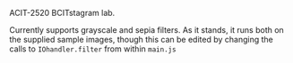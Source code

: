 ACIT-2520 BCITstagram lab.

Currently supports grayscale and sepia filters. As it stands, it runs both on the supplied sample images, though this can be edited by changing the calls to `IOhandler.filter` from within `main.js`
